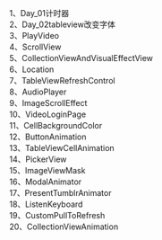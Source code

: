1、Day_01计时器<br />
2、Day_02tableview改变字体<br />
3、PlayVideo<br />
4、ScrollView<br />
5、CollectionViewAndVisualEffectView<br />
6、Location<br />
7、TableViewRefreshControl<br />
8、AudioPlayer<br />
9、ImageScrollEffect<br />
10、VideoLoginPage<br />
11、CellBackgroundColor<br />
12、ButtonAnimation<br />
13、TableViewCellAnimation<br />
14、PickerView<br />
15、ImageViewMask<br />
16、ModalAnimator<br />
17、PresentTumblrAnimator<br />
18、ListenKeyboard<br />
19、CustomPullToRefresh <br />
20、CollectionViewAnimation <br />
